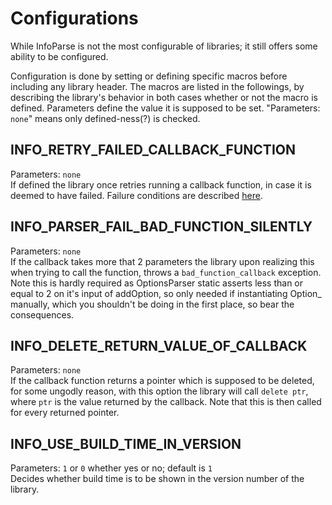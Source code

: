 # Configurations

While InfoParse is not the most configurable of libraries; it 
still offers some ability to be configured. 

Configuration is done by setting or defining specific macros before including
any library header. The macros are listed in the followings, by
describing the library's behavior in both cases whether or not the macro
is defined. Parameters define the value it is supposed to be set.
"Parameters: `none`" means only defined-ness(?) is checked. 

## INFO_RETRY_FAILED_CALLBACK_FUNCTION
Parameters: `none`  
If defined the library once retries running a callback function, in
case it is deemed to have failed. Failure conditions are described 
[here](/infoparsed/api#failure-and-success-conditions). 

## INFO_PARSER_FAIL_BAD_FUNCTION_SILENTLY
Parameters: `none`  
If the callback takes more that 2 parameters the library upon realizing
this when trying to call the function, throws a `bad_function_callback`
exception. Note this is hardly required as OptionsParser static
asserts less than or equal to 2 on it's input of addOption, so
only needed if instantiating Option_ manually, which you shouldn't 
be doing in the first place, so bear the consequences.

## INFO_DELETE_RETURN_VALUE_OF_CALLBACK
Parameters: `none`  
If the callback function returns a pointer which is supposed to be
deleted, for some ungodly reason, with this option the library
will call `delete ptr`, where `ptr` is the value returned by the callback.
Note that this is then called for every returned pointer.

## INFO_USE_BUILD_TIME_IN_VERSION
Parameters: `1` or `0` whether yes or no; default is `1`  
Decides whether build time is to be shown in the version number of
the library.
